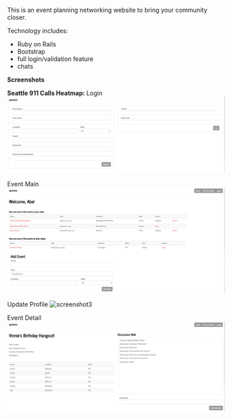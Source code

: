 This is an event planning networking website to bring your community closer.

Technology includes:
- Ruby on Rails
- Bootstrap
- full login/validation feature
- chats

__Screenshots__

__Seattle 911 Calls Heatmap:__
Login
![screenshot1](/screenshots/Login.png?raw=true)

Event Main
![screenshot2](/screenshots/EventsPage.png?raw=true)

Update Profile
![screenshot3](/screenshots/EventEdit.png?raw=true)

Event Detail
![screenshot4](/screenshots/EventDetail.png?raw=true)
